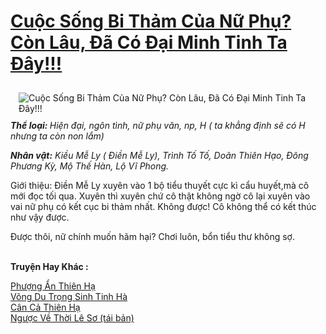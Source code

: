 <a href="https://utruyen.com/cuoc-song-bi-tham-cua-nu-phu-con-lau-da-co-dai-minh-tinh-ta-day/12762/" title="Cuộc Sống Bi Thảm Của Nữ Phụ? Còn Lâu, Đã Có Đại Minh Tinh Ta Đây!!!"><h1>Cuộc Sống Bi Thảm Của Nữ Phụ? Còn Lâu, Đã Có Đại Minh Tinh Ta Đây!!!</h1></a><div style="display:table"><img align="right" style="float: left; padding: 10px;" src="https://utruyen.com/images/story/200x260/cuoc-song-bi-tham-cua-nu-phu-con-lau-da-co-dai-minh-tinh-ta-day.jpg" alt="Cuộc Sống Bi Thảm Của Nữ Phụ? Còn Lâu, Đã Có Đại Minh Tinh Ta Đây!!!"><b><i>Thể loại: </i></b><i>Hiện đại, ngôn tình, nữ phụ văn, np, H ( ta khẳng định sẽ có H nhưng ta còn non lắm)</i><p></p><b><i>Nhân vật:</i></b><i> Kiều Mễ Ly ( Điền Mễ Ly), Trình Tố Tố, Doãn Thiên Hạo, Đông Phương Kỳ, Mộ Thế Hàn, Lộ Vĩ Phong.</i><p></p>Giới thiệu: Điền Mễ Ly xuyên vào 1 bộ tiểu thuyết cực kì cẩu huyết,mà cô mới đọc tối qua. Xuyên thì xuyên chứ cô thật không ngờ cô lại xuyên vào vai nữ phụ có kết cục bi thảm nhất. Không được! Cô không thể có kết thúc như vậy được.<p></p>Được thôi, nữ chính muốn hãm hại? Chơi luôn, bổn tiểu thư không sợ.</div><p><br><b>Truyện Hay Khác :</b></p><a href="https://utruyen.com/phuong-an-thien-ha/6899/" alt="Phượng Ẩn Thiên Hạ">Phượng Ẩn Thiên Hạ</a><br/><a href="https://www.flickr.com/photos/184340401@N07/48799256797/" alt="Võng Du Trọng Sinh Tinh Hà">Võng Du Trọng Sinh Tinh Hà</a><br/><a href="https://github.com/quanluxury/ngontinhhot/tree/master/truyenhay/17518/" alt="Cân Cả Thiên Hạ">Cân Cả Thiên Hạ</a><br/><a href="https://github.com/quanluxury/truyenhot/tree/master/truyenhay/12767/" alt="Ngược Về Thời Lê Sơ (tái bản)">Ngược Về Thời Lê Sơ (tái bản)</a><br/>